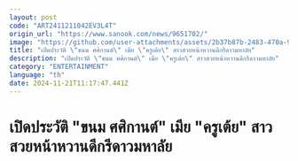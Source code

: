 ```yaml
---
layout: post
code: "ART2411211042EV3L4T"
origin_url: "https://www.sanook.com/news/9651702/"
image: "https://github.com/user-attachments/assets/2b37b87b-2483-470a-9a4e-187890063ef0"
title: "เปิดประวัติ \"ขนม ศศิกานต์\" เมีย \"ครูเต้ย\" สาวสวยหน้าหวานดีกรีดาวมหาลัย"
description: "เปิดประวัติ \"ขนม ศศิกานต์\" เมีย \"ครูเต้ย\" สาวสวยหน้าหวานดีกรีดาวมหาลัย"
category: "ENTERTAINMENT"
language: "th"
date: 2024-11-21T11:17:47.441Z
---
```


# เปิดประวัติ "ขนม ศศิกานต์" เมีย "ครูเต้ย" สาวสวยหน้าหวานดีกรีดาวมหาลัย